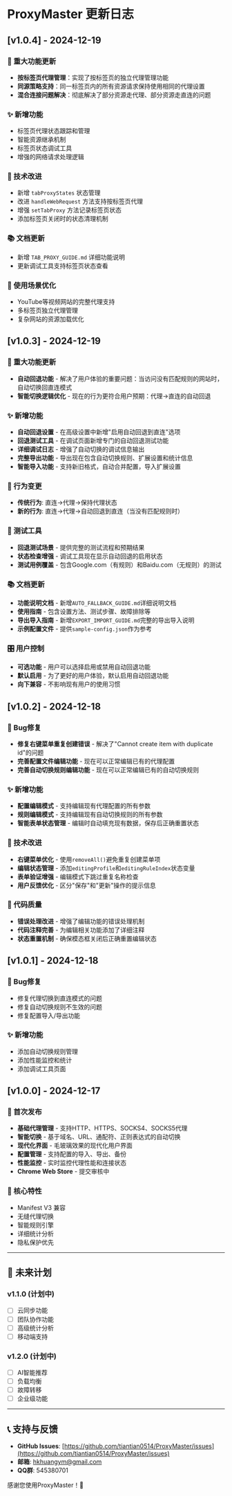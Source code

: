 # ProxyMaster 更新日志

## [v1.0.4] - 2024-12-19

### 🎉 重大功能更新
- **按标签页代理管理**：实现了按标签页的独立代理管理功能
- **同源策略支持**：同一标签页内的所有资源请求保持使用相同的代理设置
- **混合连接问题解决**：彻底解决了部分资源走代理、部分资源走直连的问题

### ✨ 新增功能
- 标签页代理状态跟踪和管理
- 智能资源继承机制
- 标签页状态调试工具
- 增强的网络请求处理逻辑

### 🔧 技术改进
- 新增 `tabProxyStates` 状态管理
- 改进 `handleWebRequest` 方法支持按标签页代理
- 增强 `setTabProxy` 方法记录标签页状态
- 添加标签页关闭时的状态清理机制

### 📚 文档更新
- 新增 `TAB_PROXY_GUIDE.md` 详细功能说明
- 更新调试工具支持标签页状态查看

### 🎯 使用场景优化
- YouTube等视频网站的完整代理支持
- 多标签页独立代理管理
- 复杂网站的资源加载优化

## [v1.0.3] - 2024-12-19

### 🎯 重大功能更新
- **自动回退功能** - 解决了用户体验的重要问题：当访问没有匹配规则的网站时，自动切换回直连模式
- **智能切换逻辑优化** - 现在的行为更符合用户预期：代理→直连的自动回退

### ✨ 新增功能
- **自动回退设置** - 在高级设置中新增"启用自动回退到直连"选项
- **回退测试工具** - 在调试页面新增专门的自动回退测试功能
- **详细调试日志** - 增强了自动切换的调试信息输出
- **完整导出功能** - 导出现在包含自动切换规则、扩展设置和统计信息
- **智能导入功能** - 支持新旧格式，自动合并配置，导入扩展设置

### 🔄 行为变更
- **传统行为**: 直连→代理→保持代理状态
- **新的行为**: 直连→代理→自动回退到直连（当没有匹配规则时）

### 🧪 测试工具
- **回退测试场景** - 提供完整的测试流程和预期结果
- **状态检查增强** - 调试工具现在显示自动回退的启用状态
- **测试用例覆盖** - 包含Google.com（有规则）和Baidu.com（无规则）的测试

### 📚 文档更新
- **功能说明文档** - 新增`AUTO_FALLBACK_GUIDE.md`详细说明文档
- **使用指南** - 包含设置方法、测试步骤、故障排除等
- **导出导入指南** - 新增`EXPORT_IMPORT_GUIDE.md`完整的导出导入说明
- **示例配置文件** - 提供`sample-config.json`作为参考

### 🎛️ 用户控制
- **可选功能** - 用户可以选择启用或禁用自动回退功能
- **默认启用** - 为了更好的用户体验，默认启用自动回退功能
- **向下兼容** - 不影响现有用户的使用习惯

## [v1.0.2] - 2024-12-18

### 🐛 Bug修复
- **修复右键菜单重复创建错误** - 解决了"Cannot create item with duplicate id"的问题
- **完善配置文件编辑功能** - 现在可以正常编辑已有的代理配置
- **完善自动切换规则编辑功能** - 现在可以正常编辑已有的自动切换规则

### ✨ 新增功能
- **配置编辑模式** - 支持编辑现有代理配置的所有参数
- **规则编辑模式** - 支持编辑现有自动切换规则的所有参数
- **智能表单状态管理** - 编辑时自动填充现有数据，保存后正确重置状态

### 🔧 技术改进
- **右键菜单优化** - 使用`removeAll()`避免重复创建菜单项
- **编辑状态管理** - 添加`editingProfile`和`editingRuleIndex`状态变量
- **表单验证增强** - 编辑模式下跳过重复名称检查
- **用户反馈优化** - 区分"保存"和"更新"操作的提示信息

### 📝 代码质量
- **错误处理改进** - 增强了编辑功能的错误处理机制
- **代码注释完善** - 为编辑相关功能添加了详细注释
- **状态重置机制** - 确保模态框关闭后正确重置编辑状态

## [v1.0.1] - 2024-12-18

### 🐛 Bug修复
- 修复代理切换到直连模式的问题
- 修复自动切换规则不生效的问题
- 修复配置导入/导出功能

### ✨ 新增功能
- 添加自动切换规则管理
- 添加性能监控和统计
- 添加调试工具页面

## [v1.0.0] - 2024-12-17

### 🎉 首次发布
- **基础代理管理** - 支持HTTP、HTTPS、SOCKS4、SOCKS5代理
- **智能切换** - 基于域名、URL、通配符、正则表达式的自动切换
- **现代化界面** - 毛玻璃效果的现代化用户界面
- **配置管理** - 支持配置的导入、导出、备份
- **性能监控** - 实时监控代理性能和连接状态
- **Chrome Web Store** - 提交审核中

### 🎯 核心特性
- Manifest V3 兼容
- 无缝代理切换
- 智能规则引擎
- 详细统计分析
- 隐私保护优先

---

## 🔮 未来计划

### v1.1.0 (计划中)
- [ ] 云同步功能
- [ ] 团队协作功能
- [ ] 高级统计分析
- [ ] 移动端支持

### v1.2.0 (计划中)
- [ ] AI智能推荐
- [ ] 负载均衡
- [ ] 故障转移
- [ ] 企业级功能

---

## 📞 支持与反馈

- **GitHub Issues**: [https://github.com/tiantian0514/ProxyMaster/issues](https://github.com/tiantian0514/ProxyMaster/issues)
- **邮箱**: hkhuangym@gmail.com
- **QQ群**: 545380701

感谢您使用ProxyMaster！🚀 